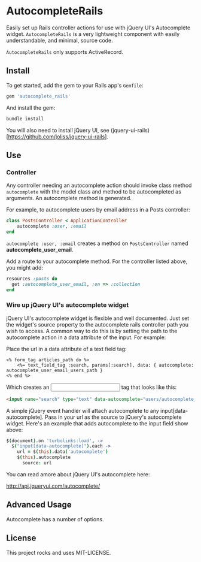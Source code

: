 # AutocompleteRails

Easily set up Rails controller actions for use with jQuery UI's Autocomplete widget. `AutocompleteRails` is a very
lightweight component with easily understandable, and minimal, source code.

`AutocompleteRails` only supports ActiveRecord.



## Install

To get started, add the gem to your Rails app's `Gemfile`:

```ruby
gem 'autocomplete_rails'
```

And install the gem:

```sh
bundle install
```

You will also need to install jQuery UI, see (jquery-ui-rails)[https://github.com/joliss/jquery-ui-rails].


## Use

### Controller

Any controller needing an autocomplete action should invoke class method `autocomplete` with the model class and 
method to be autocompleted as arguments. An autocomplete method is generated. 

For example, to autocomplete users by email address in a Posts controller:

```ruby
class PostsController < ApplicationController
    autocomplete :user, :email
end
```

`autocomplete :user, :email` creates a method on `PostsController` named __autocomplete_user_email__.

Add a route to your autocomplete method. For the controller listed above, you might add:

```ruby
resources :posts do
  get :autocomplete_user_email, :on => :collection
end
```


### Wire up jQuery UI's autocomplete widget

jQuery UI's autocomplete widget is flexible and well documented. Just set the widget's source property to the 
autocomplete rails controller path you wish to access. A common way to do this is by setting the path to
the autocomplete action in a data attribute of the input. For example:

Place the url in a data attribute of a text field tag:

```erb
<% form_tag articles_path do %>
    <%= text_field_tag :search, params[:search], data: { autocomplete: autocomplete_user_email_users_path }
<% end %>
```

Which creates an <input> tag that looks like this:

```html
<input name="search" type="text" data-autocomplete="users/autocomplete_user_email">
```


A simple jQuery event handler will attach autocomplete to any input[data-autocomplete]. Pass 
in your url as the source to jQuery's autocomplete widget. Here's an example that adds autocomplete
to the input field show above:

```coffeescript
$(document).on 'turbolinks:load', ->
  $("input[data-autocomplete]").each ->
    url = $(this).data('autocomplete')
    $(this).autocomplete
      source: url
```

You can read amore about jQuery UI's autocomplete here:

http://api.jqueryui.com/autocomplete/


## Advanced Usage

Autocomplete has a number of options.


## License

This project rocks and uses MIT-LICENSE.
